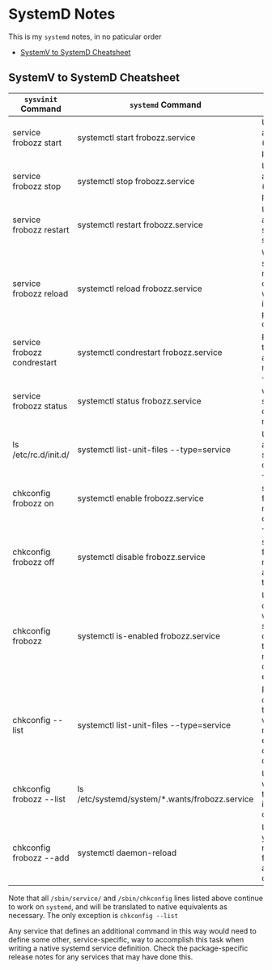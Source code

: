 # SystemD Notes

This is my `systemd` notes, in no paticular order

* [SystemV to SystemD Cheatsheet](#systemv-to-systemd-cheatsheet)

## SystemV to SystemD Cheatsheet

| `sysvinit` Command | `systemd` Command | Notes |
| -------------------- | ------------------- | ------- |
| service frobozz start | systemctl start frobozz.service | Used to start a service (not reboot persistent) |
| service frobozz stop | systemctl stop frobozz.service | Used to stop a service (not reboot persistent) |
| service frobozz restart | systemctl restart frobozz.service | Used to stop and then start a service |
| service frobozz reload | systemctl reload frobozz.service | When supported, reloads the config file without interrupting pending operations. |
| service frobozz condrestart | systemctl condrestart frobozz.service | Restarts if the service is already running. |
| service frobozz status | systemctl status frobozz.service | Tells whether a service is currently running. |
| ls /etc/rc.d/init.d/ | systemctl list-unit-files --type=service | Used to list all the services and other units |
| chkconfig frobozz on | systemctl enable frobozz.service | Turn the service on, for start at next boot, or other trigger. |
| chkconfig frobozz off | systemctl disable frobozz.service | Turn the service off for the next reboot, or any other trigger. |
| chkconfig frobozz | systemctl is-enabled frobozz.service | Used to check whether a service is configured to start or not in the current environment. |
| chkconfig --list | systemctl list-unit-files --type=service |Print a table of services that lists which runlevels each is configured on or off |
| chkconfig frobozz --list | ls /etc/systemd/system/*.wants/frobozz.service | Used to list what levels this service is configured on or off |
| chkconfig frobozz --add | systemctl daemon-reload | Used when you create a new service file or modify any configuration |

Note that all `/sbin/service/` and `/sbin/chkconfig` lines listed above continue to work on `systemd`, and will be translated to native equivalents as necessary. The only exception is `chkconfig --list`

Any service that defines an additional command in this way would need to define some other, service-specific, way to accomplish this task when writing a native systemd service definition.
Check the package-specific release notes for any services that may have done this.

